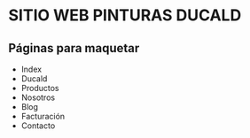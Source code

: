 # SITIO WEB PINTURAS DUCALD
## Páginas para maquetar
- Index
- Ducald
- Productos
- Nosotros
- Blog
- Facturación
- Contacto